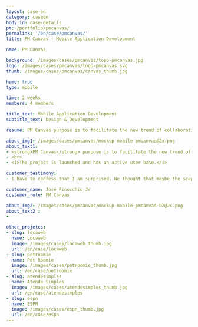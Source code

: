 ```yaml
---
layout: case-en
category: caseen
body_id: case-details
pt: /portfolio/pmcanvas/
permalink: '/en/case/pmcanvas/'
title: PM Canvas - Mobile Application Development

name: PM Canvas

background: /images/cases/pmcanvas/topo-pmcanvas.jpg
logo: /images/cases/pmcanvas/logo-pmcanvas.svg
thumb: /images/cases/pmcanvas/canvas_thumb.jpg

home: true
type: mobile

time: 2 weeks
members: 4 members

title_text: Mobile Application Development
subtitle_text: Design & Development

resume: PM Canvas purpose is to facilitate the new trend of collaborative project creation of all sizes

about_img1: /images/cases/pmcanvas/mockup-mobile-pmcanvas@2x.png
about_text1:
- <strong>PM Canvas</strong> purpose is to facilitate the new trend of collaborative project creation of all sizes. You can draw up plans in real time, regardless of geographic location . Use the right methodology and the right pair application for the right project.
- <br>
- <i>The project is launched and has an active user base.</i>

customer_testimony:
- I have to confess that I am surprised. We thought that maybe the scope was too big, but in the end, everything went well. And also, they delivered one thing that is very important to us, the "wow" factor! Today I look at the app and say 'Wow !'

customer_name: José Finocchio Jr
customer_role: PM Canvas

about_img2: /images/cases/pmcanvas/mockup-mobile-pmcanvas-02@2x.png
about_text2 :
-

other_projetcs:
- slug: locaweb
  name: Locaweb
  image: /images/cases/locaweb_thumb.jpg
  url: /en/case/locaweb
- slug: petroomie
  name: Pet Roomie
  image: /images/cases/petroomie_thumb.jpg
  url: /en/case/petroomie
- slug: atendesimples
  name: Atende Simples
  image: /images/cases/atendesimples_thumb.jpg
  url: /en/case/atendesimples
- slug: espn
  name: ESPN
  image: /images/cases/espn_thumb.jpg
  url: /en/case/espn
---
```

